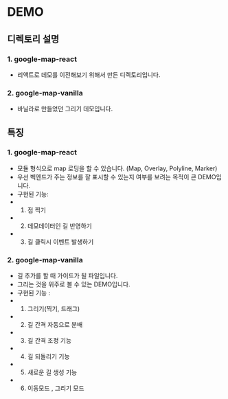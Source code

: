 # DEMO

## 디렉토리 설명
### 1. google-map-react

- 리액트로 데모를 이전해보기 위해서 만든 디렉토리입니다.

### 2. google-map-vanilla

- 바닐라로 만들었던 그리기 데모입니다.

## 특징
### 1. google-map-react
- 모듈 형식으로 map 로딩을 할 수 있습니다. (Map, Overlay, Polyline, Marker)
- 우선 벡엔드가 주는 정보를 잘 표시할 수 있는지 여부를 보려는 목적이 큰 DEMO입니다.
- 구현된 기능: 
- 1. 점 찍기
- 2. 데모데이터인 길 반영하기
- 3. 길 클릭시 이벤트 발생하기

### 2. google-map-vanilla
- 길 추가를 할 때 가이드가 될 파일입니다.
- 그리는 것을 위주로 볼 수 있는 DEMO입니다.
- 구현된 기능 : 
- 1. 그리기(찍기, 드래그)
- 2. 길 간격 자동으로 분배
- 3. 길 간격 조정 기능
- 4. 길 되돌리기 기능
- 5. 새로운 길 생성 기능
- 6. 이동모드 , 그리기 모드